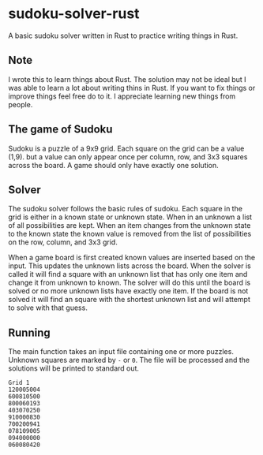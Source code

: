 # sudoku-solver-rust
A basic sudoku solver written in Rust to practice writing things in Rust.

## Note

I wrote this to learn things about Rust.  The solution may not be ideal but
I was able to learn a lot about writing thins in Rust.  If you want to fix
things or improve things feel free do to it.  I appreciate learning new things
from people.

## The game of Sudoku

Sudoku is a puzzle of a 9x9 grid.  Each square on the grid can be a value (1,9).
but a value can only appear once per column, row, and 3x3 squares across the board.
A game should only have exactly one solution.

## Solver

The sudoku solver follows the basic rules of sudoku.  Each square in the grid
is either in a known state or unknown state.  When in an unknown a list of all
possibilities are kept.  When an item changes from the unknown state to the known
state the known value is removed from the list of possibilities on the row, column,
and 3x3 grid.

When a game board is first created known values are inserted based on the input.
This updates the unknown lists across the board.  When the solver is called it will
find a square with an unknown list that has only one item and change it from unknown to
known.  The solver will do this until the board is solved or no more unknown lists
have exactly one item.  If the board is not solved it will find an square with the shortest
unknown list and will attempt to solve with that guess.

## Running

The main function takes an input file containing one or more puzzles.  Unknown squares
are marked by `-` or `0`.  The file will be processed and the solutions will be printed
to standard out.

```
Grid 1
120005004
600810500
800060193
403070250
910000830
700200941
078109005
094000000
060080420
```
